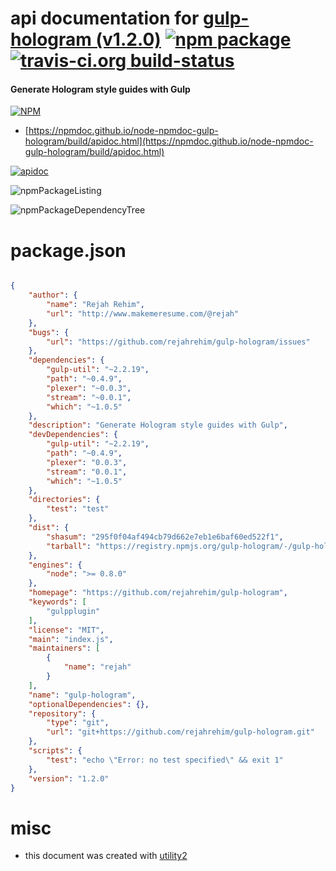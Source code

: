 # api documentation for  [gulp-hologram (v1.2.0)](https://github.com/rejahrehim/gulp-hologram)  [![npm package](https://img.shields.io/npm/v/npmdoc-gulp-hologram.svg?style=flat-square)](https://www.npmjs.org/package/npmdoc-gulp-hologram) [![travis-ci.org build-status](https://api.travis-ci.org/npmdoc/node-npmdoc-gulp-hologram.svg)](https://travis-ci.org/npmdoc/node-npmdoc-gulp-hologram)
#### Generate Hologram style guides with Gulp

[![NPM](https://nodei.co/npm/gulp-hologram.png?downloads=true&downloadRank=true&stars=true)](https://www.npmjs.com/package/gulp-hologram)

- [https://npmdoc.github.io/node-npmdoc-gulp-hologram/build/apidoc.html](https://npmdoc.github.io/node-npmdoc-gulp-hologram/build/apidoc.html)

[![apidoc](https://npmdoc.github.io/node-npmdoc-gulp-hologram/build/screenCapture.buildCi.browser.%252Ftmp%252Fbuild%252Fapidoc.html.png)](https://npmdoc.github.io/node-npmdoc-gulp-hologram/build/apidoc.html)

![npmPackageListing](https://npmdoc.github.io/node-npmdoc-gulp-hologram/build/screenCapture.npmPackageListing.svg)

![npmPackageDependencyTree](https://npmdoc.github.io/node-npmdoc-gulp-hologram/build/screenCapture.npmPackageDependencyTree.svg)



# package.json

```json

{
    "author": {
        "name": "Rejah Rehim",
        "url": "http://www.makemeresume.com/@rejah"
    },
    "bugs": {
        "url": "https://github.com/rejahrehim/gulp-hologram/issues"
    },
    "dependencies": {
        "gulp-util": "~2.2.19",
        "path": "~0.4.9",
        "plexer": "~0.0.3",
        "stream": "~0.0.1",
        "which": "~1.0.5"
    },
    "description": "Generate Hologram style guides with Gulp",
    "devDependencies": {
        "gulp-util": "~2.2.19",
        "path": "~0.4.9",
        "plexer": "0.0.3",
        "stream": "0.0.1",
        "which": "~1.0.5"
    },
    "directories": {
        "test": "test"
    },
    "dist": {
        "shasum": "295f0f04af494cb79d662e7eb1e6baf60ed522f1",
        "tarball": "https://registry.npmjs.org/gulp-hologram/-/gulp-hologram-1.2.0.tgz"
    },
    "engines": {
        "node": ">= 0.8.0"
    },
    "homepage": "https://github.com/rejahrehim/gulp-hologram",
    "keywords": [
        "gulpplugin"
    ],
    "license": "MIT",
    "main": "index.js",
    "maintainers": [
        {
            "name": "rejah"
        }
    ],
    "name": "gulp-hologram",
    "optionalDependencies": {},
    "repository": {
        "type": "git",
        "url": "git+https://github.com/rejahrehim/gulp-hologram.git"
    },
    "scripts": {
        "test": "echo \"Error: no test specified\" && exit 1"
    },
    "version": "1.2.0"
}
```



# misc
- this document was created with [utility2](https://github.com/kaizhu256/node-utility2)
